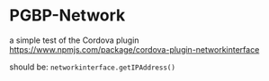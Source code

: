 # PGBP-Network
a simple test of the Cordova plugin https://www.npmjs.com/package/cordova-plugin-networkinterface


should be: `networkinterface.getIPAddress()`